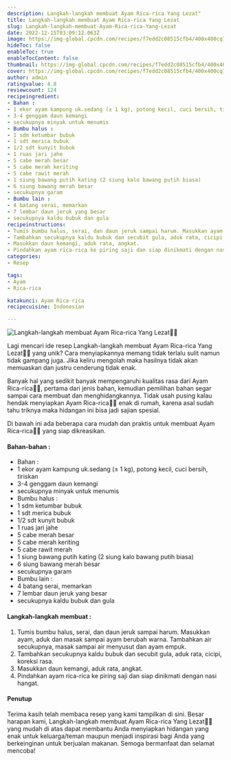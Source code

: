 ```yaml
---
description: Langkah-langkah membuat Ayam Rica-rica Yang Lezat"
title: Langkah-langkah membuat Ayam Rica-rica Yang Lezat
slug: Langkah-langkah-membuat-Ayam-Rica-rica-Yang-Lezat
date: 2022-12-15T03:09:12.063Z
image: https://img-global.cpcdn.com/recipes/f7edd2c08515cfb4/400x400cq70/photo.jpg
hideToc: false
enableToc: true
enableTocContent: false
thumbnail: https://img-global.cpcdn.com/recipes/f7edd2c08515cfb4/400x400cq70/photo.jpg
cover: https://img-global.cpcdn.com/recipes/f7edd2c08515cfb4/400x400cq70/photo.jpg
author: admin
ratingvalue: 4.8
reviewcount: 124
recipeingredient:
- Bahan :
- 1 ekor ayam kampung uk.sedang (± 1 kg), potong kecil, cuci bersih, tiriskan
- 3-4 genggam daun kemangi
- secukupnya minyak untuk menumis
- Bumbu halus :
- 1 sdm ketumbar bubuk
- 1 sdt merica bubuk
- 1/2 sdt kunyit bubuk
- 1 ruas jari jahe
- 5 cabe merah besar
- 5 cabe merah keriting
- 5 cabe rawit merah
- 1 siung bawang putih kating (2 siung kalo bawang putih biasa)
- 6 siung bawang merah besar
- secukupnya garam
- Bumbu lain :
- 4 batang serai, memarkan
- 7 lembar daun jeruk yang besar
- secukupnya kaldu bubuk dan gula
recipeinstructions:
- Tumis bumbu halus, serai, dan daun jeruk sampai harum. Masukkan ayam, aduk dan masak sampai ayam berubah warna. Tambahkan air secukupnya, masak sampai air menyusut dan ayam empuk.
- Tambahkan secukupnya kaldu bubuk dan secubit gula, aduk rata, cicipi, koreksi rasa.
- Masukkan daun kemangi, aduk rata, angkat.
- Pindahkan ayam rica-rica ke piring saji dan siap dinikmati dengan nasi hangat.
categories:
- Resep

tags:
- Ayam
- Rica-rica

katakunci: Ayam Rica-rica
recipecuisine: Indonesian

---
```


![Langkah-langkah membuat Ayam Rica-rica Yang Lezat👩‍🍳](https://img-global.cpcdn.com/recipes/f7edd2c08515cfb4/400x400cq70/photo.jpg)

Lagi mencari ide resep Langkah-langkah membuat Ayam Rica-rica Yang Lezat👩‍🍳 yang unik? Cara menyiapkannya memang tidak terlalu sulit namun tidak gampang juga. Jika keliru mengolah maka hasilnya tidak akan memuaskan dan justru cenderung tidak enak.

Banyak hal yang sedikit banyak mempengaruhi kualitas rasa dari Ayam Rica-rica👩‍🍳, pertama dari jenis bahan, kemudian pemilihan bahan segar sampai cara membuat dan menghidangkannya. Tidak usah pusing kalau hendak menyiapkan Ayam Rica-rica👩‍🍳 enak di rumah, karena asal sudah tahu triknya maka hidangan ini bisa jadi sajian spesial.

Di bawah ini ada beberapa cara mudah dan praktis untuk membuat Ayam Rica-rica👩‍🍳 yang siap dikreasikan.

<!--inarticleads1-->

#### Bahan-bahan :

- Bahan :
- 1 ekor ayam kampung uk.sedang (± 1 kg), potong kecil, cuci bersih, tiriskan
- 3-4 genggam daun kemangi
- secukupnya minyak untuk menumis
- Bumbu halus :
- 1 sdm ketumbar bubuk
- 1 sdt merica bubuk
- 1/2 sdt kunyit bubuk
- 1 ruas jari jahe
- 5 cabe merah besar
- 5 cabe merah keriting
- 5 cabe rawit merah
- 1 siung bawang putih kating (2 siung kalo bawang putih biasa)
- 6 siung bawang merah besar
- secukupnya garam
- Bumbu lain :
- 4 batang serai, memarkan
- 7 lembar daun jeruk yang besar
- secukupnya kaldu bubuk dan gula

<!--inarticleads2-->

#### Langkah-langkah membuat :

1. Tumis bumbu halus, serai, dan daun jeruk sampai harum. Masukkan ayam, aduk dan masak sampai ayam berubah warna. Tambahkan air secukupnya, masak sampai air menyusut dan ayam empuk.
1. Tambahkan secukupnya kaldu bubuk dan secubit gula, aduk rata, cicipi, koreksi rasa.
1. Masukkan daun kemangi, aduk rata, angkat.
1. Pindahkan ayam rica-rica ke piring saji dan siap dinikmati dengan nasi hangat.

#### Penutup

Terima kasih telah membaca resep yang kami tampilkan di sini. Besar harapan kami, Langkah-langkah membuat Ayam Rica-rica Yang Lezat👩‍🍳 yang mudah di atas dapat membantu Anda menyiapkan hidangan yang enak untuk keluarga/teman maupun menjadi inspirasi bagi Anda yang berkeinginan untuk berjualan makanan. Semoga bermanfaat dan selamat mencoba!